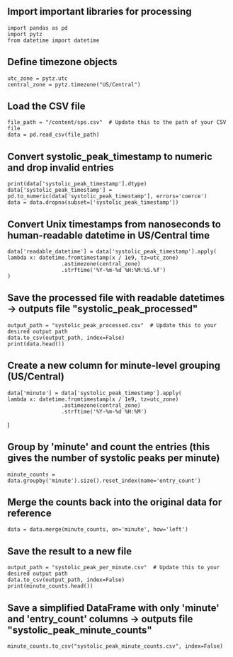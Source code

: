 ## Import important libraries for processing 
    import pandas as pd
    import pytz
    from datetime import datetime

## Define timezone objects
    utc_zone = pytz.utc
    central_zone = pytz.timezone("US/Central")

## Load the CSV file
    file_path = "/content/sps.csv"  # Update this to the path of your CSV file
    data = pd.read_csv(file_path)

## Convert systolic_peak_timestamp to numeric and drop invalid entries
    print(data['systolic_peak_timestamp'].dtype)
    data['systolic_peak_timestamp'] = pd.to_numeric(data['systolic_peak_timestamp'], errors='coerce')
    data = data.dropna(subset=['systolic_peak_timestamp'])

## Convert Unix timestamps from nanoseconds to human-readable datetime in US/Central time
    data['readable_datetime'] = data['systolic_peak_timestamp'].apply(
    lambda x: datetime.fromtimestamp(x / 1e9, tz=utc_zone)
                     .astimezone(central_zone)
                     .strftime('%Y-%m-%d %H:%M:%S.%f')
    )

## Save the processed file with readable datetimes -> outputs file "systolic_peak_processed"
    output_path = "systolic_peak_processed.csv"  # Update this to your desired output path
    data.to_csv(output_path, index=False)
    print(data.head())

## Create a new column for minute-level grouping (US/Central)
    data['minute'] = data['systolic_peak_timestamp'].apply(
    lambda x: datetime.fromtimestamp(x / 1e9, tz=utc_zone)
                     .astimezone(central_zone)
                     .strftime('%Y-%m-%d %H:%M')
  )

## Group by 'minute' and count the entries (this gives the number of systolic peaks per minute)
    minute_counts = data.groupby('minute').size().reset_index(name='entry_count')

## Merge the counts back into the original data for reference
    data = data.merge(minute_counts, on='minute', how='left')

## Save the result to a new file
    output_path = "systolic_peak_per_minute.csv"  # Update this to your desired output path
    data.to_csv(output_path, index=False)
    print(minute_counts.head())

## Save a simplified DataFrame with only 'minute' and 'entry_count' columns -> outputs file "systolic_peak_minute_counts"
    minute_counts.to_csv("systolic_peak_minute_counts.csv", index=False)
